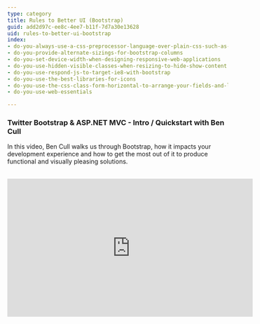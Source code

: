 ```yaml
---
type: category
title: Rules to Better UI (Bootstrap)
guid: add2d97c-ee8c-4ee7-b11f-7d7a30e13628
uid: rules-to-better-ui-bootstrap
index:
- do-you-always-use-a-css-preprocessor-language-over-plain-css-such-as-less-or-scss
- do-you-provide-alternate-sizings-for-bootstrap-columns
- do-you-set-device-width-when-designing-responsive-web-applications
- do-you-use-hidden-visible-classes-when-resizing-to-hide-show-content
- do-you-use-respond-js-to-target-ie8-with-bootstrap
- do-you-use-the-best-libraries-for-icons
- do-you-use-the-css-class-form-horizontal-to-arrange-your-fields-and-labels
- do-you-use-web-essentials

---
```


<h3>Twitter Bootstrap &amp; ASP.NET MVC - Intro / Quickstart with Ben Cull</h3><p>In this video, Ben Cull walks us through Bootstrap, how it impacts your development experience and how to get the most out of it to produce functional and visually pleasing solutions.</p>​ ​<iframe width="560" height="315" src="http&#58;//www.youtube.com/embed/bIGiUSMBwoo" frameborder="0"></iframe>​​​

